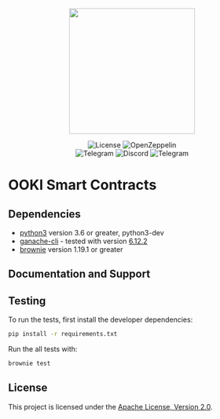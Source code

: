 <br/>
<p align="center"><img src="https://user-images.githubusercontent.com/1526150/185404709-25820340-18e6-4dd6-b0f8-05a1b91ba803.png" width="256" /></p>

<div align="center">

  <!-- <a href='' style="text-decoration:none;">
    <img src='https://img.shields.io/coveralls/github/OokiTrade/contractsV2' alt='Coverage Status' />
  </a> -->
  <a href='https://github.com/OokiTrade/contractsV2/blob/development/LICENSE' style="text-decoration:none;">
    <img src='https://img.shields.io/github/license/OokiTrade/contractsV2' alt='License' />
  </a>
  <a href='https://docs.openzeppelin.com/' style="text-decoration:none;">
    <img src='https://img.shields.io/badge/built%20with-OpenZeppelin-3677FF' alt='OpenZeppelin' />
  </a>
  <br/>
  <a href='https://t.me/OokiTrade' style="text-decoration:none;">
    <img src='https://img.shields.io/badge/chat-on%20telegram-9cf.svg?longCache=true' alt='Telegram' />
  </a>
  <a href='https://discord.gg/4wPVA6a' style="text-decoration:none;">
    <img src='https://img.shields.io/discord/450115178516971531?label=Discord' alt='Discord' />
  </a>
  <a href='https://t.me/OokiTrade' style="text-decoration:none;">
    <img src='https://img.shields.io/twitter/follow/OokiTrade?style=social' alt='Telegram' />
  </a>
  
</div>

# OOKI Smart Contracts

## Dependencies

* [python3](https://www.python.org/downloads/release/python-368/) version 3.6 or greater, python3-dev
* [ganache-cli](https://github.com/trufflesuite/ganache-cli) - tested with version [6.12.2](https://github.com/trufflesuite/ganache-cli/releases/tag/v6.12.2)
* [brownie](https://github.com/eth-brownie/brownie/) version 1.19.1 or greater

## Documentation and Support

## Testing

To run the tests, first install the developer dependencies:

```bash
pip install -r requirements.txt
```

Run the all tests with:

```bash
brownie test
```

## License

This project is licensed under the [Apache License, Version 2.0](LICENSE).
